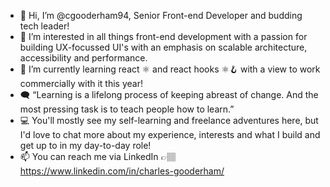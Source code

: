- 👋 Hi, I’m @cgooderham94, Senior Front-end Developer and budding tech leader!
- 👀 I’m interested in all things front-end development with a passion for building UX-focussed UI's with an emphasis on scalable architecture, accessibility and performance.
- 🌱 I’m currently learning react ⚛️ and react hooks ⚛️🪝 with a view to work commercially with it this year!
- 🗨️ “Learning is a lifelong process of keeping abreast of change. And the most pressing task is to teach people how to learn.”
- 💻 You'll mostly see my self-learning and freelance adventures here, but I'd love to chat more about my experience, interests and what I build and get up to in my day-to-day role!
- 📫 You can reach me via LinkedIn 👉🏽 https://www.linkedin.com/in/charles-gooderham/

<!---
cgooderham94/cgooderham94 is a ✨ special ✨ repository because its `README.md` (this file) appears on your GitHub profile.
You can click the Preview link to take a look at your changes.
--->
